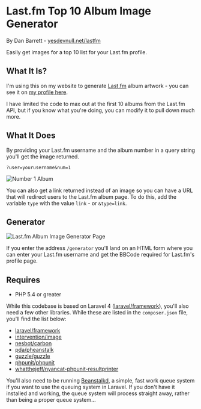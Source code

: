 # Last.fm Top 10 Album Image Generator
By Dan Barrett - [yesdevnull.net/lastfm](http://yesdevnull.net/lastfm)

Easily get images for a top 10 list for your Last.fm profile.

## What It Is?
I'm using this on my website to generate [Last.fm](http://www.last.fm) album artwork - you can see it on [my profile here](http://last.fm/user/yesdevnull).

I have limited the code to max out at the first 10 albums from the Last.fm API, but if you know what you're doing, you can modify it to pull down much more.

## What It Does
By providing your Last.fm username and the album number in a query string you'll get the image returned.

```
?user=yourusername&num=1
```

![Number 1 Album](http://yesdevnull.net/wp-content/uploads/2014/03/number-one.jpg)

You can also get a link returned instead of an image so you can have a URL that will redirect users to the Last.fm album page.  To do this, add the variable `type` with the value `link` - or `&type=link`.

## Generator

![Last.fm Album Image Generator Page](http://lastfmalbumimagegenerator.com?user=yesdevnull&num=1)

If you enter the address `/generator` you'll land on an HTML form where you can enter your Last.fm username and get the BBCode required for Last.fm's profile page.

## Requires

* PHP 5.4 or greater

While this codebase is based on Laravel 4 ([laravel/framework](https://github.com/laravel/framework)), you'll also need a few other libraries.  While these are listed in the `composer.json` file, you'll find the list below:

* [laravel/framework](https://github.com/laravel/framework)
* [intervention/image](https://github.com/Intervention/image)
* [nesbot/carbon](https://github.com/briannesbitt/Carbon)
* [pda/pheanstalk](https://github.com/pda/pheanstalk)
* [guzzle/guzzle](https://github.com/guzzle/guzzle)
* [phpunit/phpunit](https://github.com/sebastianbergmann/phpunit)
* [whatthejeff/nyancat-phpunit-resultprinter](https://github.com/whatthejeff/nyancat-phpunit-resultprinter)

You'll also need to be running [Beanstalkd](http://kr.github.io/beanstalkd/), a simple, fast work queue system if you want to use the queuing system in Laravel.  If you don't have it installed and working, the queue system will process straight away, rather than being a proper queue system...